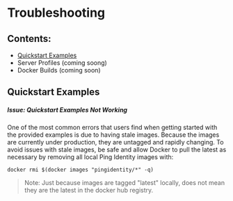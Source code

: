 # Troubleshooting

## Contents: 
* [Quickstart Examples](#quickstart-examples)
* Server Profiles (coming soong)
* Docker Builds (coming soon)


## Quickstart Examples

##### Issue: Quickstart Examples Not Working
One of the most common errors that users find when getting started with the provided examples is due to having stale images. Because the images are currently under production, they are untagged and rapidly changing. To avoid issues with stale images, be safe and allow Docker to pull the latest as necessary by removing all local Ping Identity images with:
```
docker rmi $(docker images "pingidentity/*" -q)
```

> Note: Just because images are tagged "latest" locally, does not mean they are the latest in the docker hub registry. 